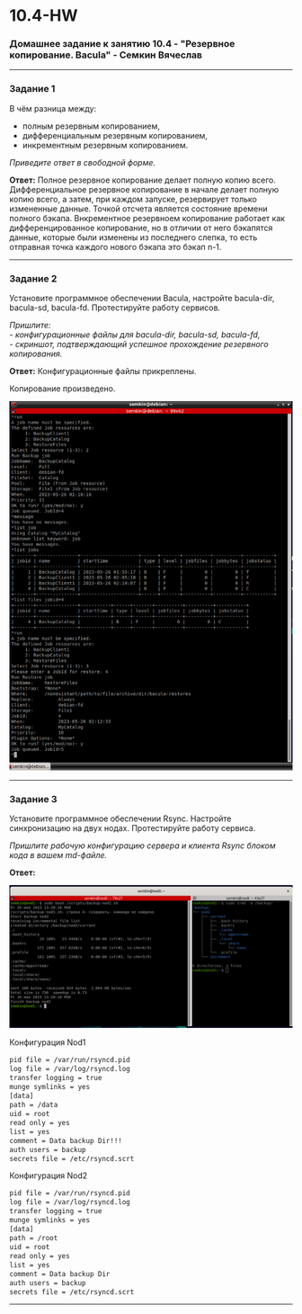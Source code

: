 # 10.4-HW
### Домашнее задание к занятию 10.4 - "Резервное копирование. Bacula" - Семкин Вячеслав
***
### Задание 1

В чём разница между:

- полным резервным копированием,
- дифференциальным резервным копированием,
- инкрементным резервным копированием.

*Приведите ответ в свободной форме.*

**Ответ:**
Полное резервное копирование делает полную копию всего.
Дифференциальное резервное копирование в начале делает полную копию всего, а затем, при каждом запуске, резервирует только измененные данные. Точкой отсчета является состояние времени полного бэкапа.
Bнкрементное резервноем копирование работает как дифференцированное копирование, но в отличии от него бэкапятся данные, которые были изменены из последнего слепка, то есть отправная точка каждого нового бэкапа это бэкап n-1.

***
### Задание 2

Установите программное обеспечении Bacula, настройте bacula-dir, bacula-sd,  bacula-fd. Протестируйте работу сервисов.

*Пришлите:*   
*- конфигурационные файлы для bacula-dir, bacula-sd,  bacula-fd,*   
*- скриншот, подтверждающий успешное прохождение резервного копирования.*

**Ответ:**
Конфигурационные файлы прикреплены.

Копирование произведено.

![2-1](https://github.com/SemkinVA/10.4-HW/blob/main/2-1.png)

***
### Задание 3

Установите программное обеспечении Rsync. Настройте синхронизацию на двух нодах. Протестируйте работу сервиса.

*Пришлите рабочую конфигурацию сервера и клиента Rsync блоком кода в вашем md-файле.*

**Ответ:**


![3-1](https://github.com/SemkinVA/10.4-HW/blob/main/3-1.png)

Конфигурация Nod1
```
pid file = /var/run/rsyncd.pid
log file = /var/log/rsyncd.log
transfer logging = true
munge symlinks = yes
[data]
path = /data
uid = root
read only = yes
list = yes
comment = Data backup Dir!!!
auth users = backup
secrets file = /etc/rsyncd.scrt
```
Конфигурация Nod2
```
pid file = /var/run/rsyncd.pid
log file = /var/log/rsyncd.log
transfer logging = true
munge symlinks = yes
[data]
path = /root
uid = root
read only = yes
list = yes
comment = Data backup Dir
auth users = backup
secrets file = /etc/rsyncd.scrt
```
***


